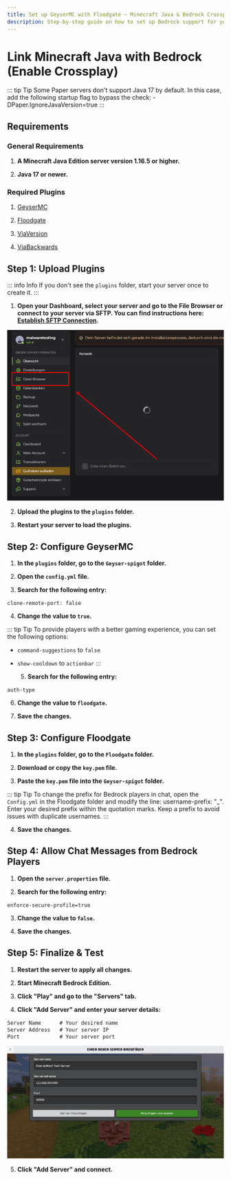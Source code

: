 ```yaml
---
title: Set up GeyserMC with Floodgate – Minecraft Java & Bedrock Crossplay
description: Step-by-step guide on how to set up Bedrock support for your Minecraft Java Edition server and enable crossplay.
---
```


# Link Minecraft Java with Bedrock (Enable Crossplay)

::: tip Tip
Some Paper servers don't support Java 17 by default. In this case, add the following startup flag to bypass the check: -DPaper.IgnoreJavaVersion=true
:::

## Requirements

### General Requirements

1. <strong>A Minecraft Java Edition server version 1.16.5 or higher.</strong>

2. <strong>Java 17 or newer.</strong>

### Required Plugins

1. [GeyserMC](https://geysermc.org/download?project=geyser)

2. [Floodgate](https://geysermc.org/download?project=floodgate)

3. [ViaVersion](https://www.spigotmc.org/resources/viaversion.19254/)

4. [ViaBackwards](https://www.spigotmc.org/resources/viabackwards.27448/)

## Step 1: Upload Plugins

::: info Info
If you don't see the ```plugins``` folder, start your server once to create it.
:::

  1. <strong>Open your Dashboard, select your server and go to the File Browser **or** connect to your server via SFTP. You can find instructions here: [Establish SFTP Connection](/en/gameserver/establish-sftp-connection.md).</strong>

  <img src="/assets/gameserver/minecraft-java-edition/geysermc/1.png" />

  2. <strong>Upload the plugins to the ```plugins``` folder.</strong>

  3. <strong>Restart your server to load the plugins.</strong>

## Step 2: Configure GeyserMC

  1. <strong>In the ```plugins``` folder, go to the ```Geyser-spigot``` folder.</strong>

  2. <strong>Open the ```config.yml``` file.</strong>

  3. <strong>Search for the following entry:</strong>

```
clone-remote-port: false
```

  4. <strong>Change the value to ```true```.</strong>

::: tip Tip
To provide players with a better gaming experience, you can set the following options:

- ```command-suggestions``` to ```false```
- ```show-cooldown``` to ```actionbar```
:::

  5. <strong>Search for the following entry:</strong>

```
auth-type
```

  6. <strong>Change the value to ```floodgate```.</strong>

  7. <strong>Save the changes.</strong>

## Step 3: Configure Floodgate

  1. <strong>In the ```plugins``` folder, go to the ```Floodgate``` folder.</strong>

  2. <strong>Download or copy the ```key.pem``` file.</strong>

  3. <strong>Paste the ```key.pem``` file into the ```Geyser-spigot``` folder.</strong>

::: tip Tip
To change the prefix for Bedrock players in chat, open the ```Config.yml``` in the Floodgate folder and modify the line: username-prefix: "_". Enter your desired prefix within the quotation marks. Keep a prefix to avoid issues with duplicate usernames.
:::

  4. <strong>Save the changes.</strong>

## Step 4: Allow Chat Messages from Bedrock Players

  1. <strong>Open the ```server.properties``` file.</strong>

  2. <strong>Search for the following entry:</strong>

```
enforce-secure-profile=true
```

  3. <strong>Change the value to ```false```.</strong>

  4. <strong>Save the changes.</strong>

## Step 5: Finalize & Test

  1. <strong>Restart the server to apply all changes.</strong>

  2. <strong>Start Minecraft Bedrock Edition.</strong>

  3. <strong>Click "Play" and go to the "Servers" tab.</strong>

  4. <strong>Click "Add Server" and enter your server details:</strong>

```
Server Name      # Your desired name
Server Address   # Your server IP
Port             # Your server port
```

<img src="/assets/gameserver/minecraft-java-edition/geysermc/2.png" />

  5. <strong>Click "Add Server" and connect.</strong>
